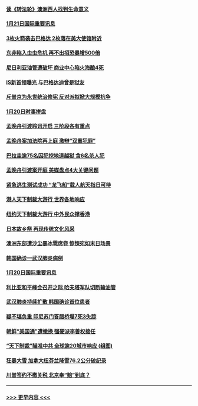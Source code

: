 #### [读《转法轮》澳洲西人找到生命意义](../pages/prog202/a102757465.md?t=01212344) 
#### [1月21日国际重要讯息](../pages/prog202/a102757450.md?t=01212344) 
#### [3枚火箭袭击巴格达 2枚落在美大使馆附近](../pages/prog202/a102757310.md?t=01212344) 
#### [东非陷入虫虫危机 再不出招恐暴增500倍](../pages/prog202/a102757295.md?t=01212344) 
#### [尼日利亚油管遭破坏 商业中心陷火海酿4死](../pages/prog202/a102757272.md?t=01212344) 
#### [IS新首领曝光 与巴格达迪曾是狱友](../pages/prog202/a102757122.md?t=01212344) 
#### [斥普京为永世统治修宪 反对派拟掀大规模抗争](../pages/prog202/a102757022.md?t=01212344) 
#### [1月20日时事拼盘](../pages/prog202/a102757036.md?t=01212344) 
#### [孟晚舟引渡聆讯开启 三阶段各有重点](../pages/prog202/a102757006.md?t=01212344) 
#### [孟晚舟案加法院再上庭 激辩“双重犯罪”](../pages/prog202/a102756996.md?t=01212344) 
#### [巴拉圭逾75名囚犯挖地道越狱 含6名杀人犯](../pages/prog202/a102756968.md?t=01212344) 
#### [孟晚舟引渡案开庭 美媒盘点4大关键问题](../pages/prog202/a102756917.md?t=01212344) 
#### [紧急逃生测试成功 “龙飞船”载人航天指日可待](../pages/prog202/a102756957.md?t=01212344) 
#### [港人天下制裁大游行 世界各地响应](../pages/prog202/a102756878.md?t=01212344) 
#### [纽约天下制裁大游行 中外民众撑香港](../pages/prog202/a102756875.md?t=01212344) 
#### [日本故乡祭 再现传统文化风采](../pages/prog202/a102756778.md?t=01212344) 
#### [澳洲东部遭沙尘暴冰雹席卷 惊悚宛如末日场景](../pages/prog202/a102756630.md?t=01212344) 
#### [韩国确诊一武汉肺炎病例](../pages/prog202/a102756696.md?t=01212344) 
#### [1月20日国际重要讯息](../pages/prog202/a102756640.md?t=01212344) 
#### [利比亚和平峰会召开之际 哈夫塔军队切断输油管](../pages/prog202/a102756580.md?t=01212344) 
#### [武汉肺炎持续扩散 韩国确诊首位患者](../pages/prog202/a102756566.md?t=01212344) 
#### [疑不堪负重 印尼苏门答腊桥塌7死3失踪](../pages/prog202/a102756559.md?t=01212344) 
#### [朝鲜“美国通”遭撤换 强硬派李善权接任](../pages/prog202/a102756380.md?t=01212344) 
#### [“天下制裁”瞄准中共 全球逾20城市响应 (组图)](../pages/prog202/a102756496.md?t=01212344) 
#### [狂暴大雪 加拿大纽芬兰降雪76.2公分破纪录](../pages/prog202/a102756447.md?t=01212344) 
#### [川普签约不撤关税 北京奉“赔”到底？](../pages/prog202/a102756354.md?t=01212344) 

----
#### [ >>> 更早内容 <<< ](../indexes/prog202-earlier.md)
